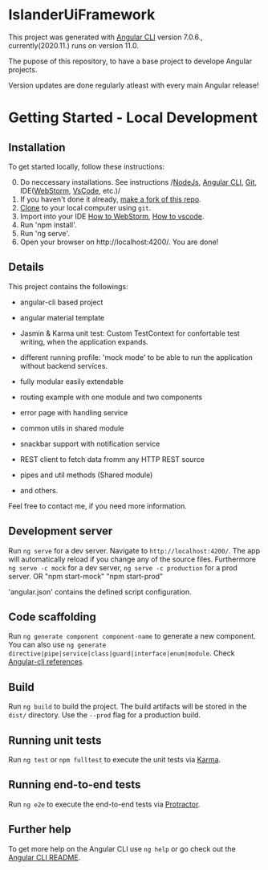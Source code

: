 # IslanderUiFramework

This project was generated with [Angular CLI](https://github.com/angular/angular-cli) version 7.0.6., currently(2020.11.) runs on version 11.0. 

The pupose of this repository, to have a base project to develope Angular projects.

Version updates are done regularly atleast with every main Angular release!

# Getting Started - Local Development

## Installation
To get started locally, follow these instructions:

0. Do neccessary installations. See instructions /[NodeJs](https://nodejs.org/en/download/), [Angular CLI](https://github.com/angular/angular-cli), [Git](https://git-scm.com/downloads), IDE([WebStorm](https://www.jetbrains.com/webstorm/download/#section=windows), [VsCode](https://code.visualstudio.com/download), etc.)/
1. If you haven't done it already, [make a fork of this repo](https://github.com/alexIslander/islander-your-framework).
2. [Clone](https://help.github.com/articles/cloning-a-repository/) to your local computer using `git`.
3. Import into your IDE [How to WebStorm](https://www.jetbrains.com/help/phpstorm/importing-project-from-existing-source-code.html),  [How to vscode](https://code.visualstudio.com/docs/editor/versioncontrol).
4. Run 'npm install'.
5. Run 'ng serve'.
6. Open your browser on http://localhost:4200/. You are done!


## Details
This project contains the followings:
- angular-cli based project
- angular material template
- Jasmin & Karma unit test: Custom TestContext for confortable test writing, when the application expands.
- different running profile: 'mock mode' to be able to run the application without backend services.
- fully modular easily extendable

- routing example with one module and two components
- error page with handling service
- common utils in shared module
- snackbar support with notification service

- REST client to fetch data fromm any HTTP REST source
- pipes and util methods (Shared module)
- and others.

Feel free to contact me, if you need more information.

## Development server

Run `ng serve` for a dev server. Navigate to `http://localhost:4200/`. The app will automatically reload if you change any of the source files.
Furthermore `ng serve -c mock` for a dev server, `ng serve -c production` for a prod server.
OR
 "npm start-mock"
 "npm start-prod"

'angular.json' contains the defined script configuration.

## Code scaffolding

Run `ng generate component component-name` to generate a new component. You can also use `ng generate directive|pipe|service|class|guard|interface|enum|module`.
Check [Angular-cli references](https://github.com/angular/angular-cli).

## Build

Run `ng build` to build the project. The build artifacts will be stored in the `dist/` directory. Use the `--prod` flag for a production build.

## Running unit tests

Run `ng test` or `npm fulltest` to execute the unit tests via [Karma](https://karma-runner.github.io).

## Running end-to-end tests

Run `ng e2e` to execute the end-to-end tests via [Protractor](http://www.protractortest.org/).

## Further help

To get more help on the Angular CLI use `ng help` or go check out the [Angular CLI README](https://github.com/angular/angular-cli/blob/master/README.md).
